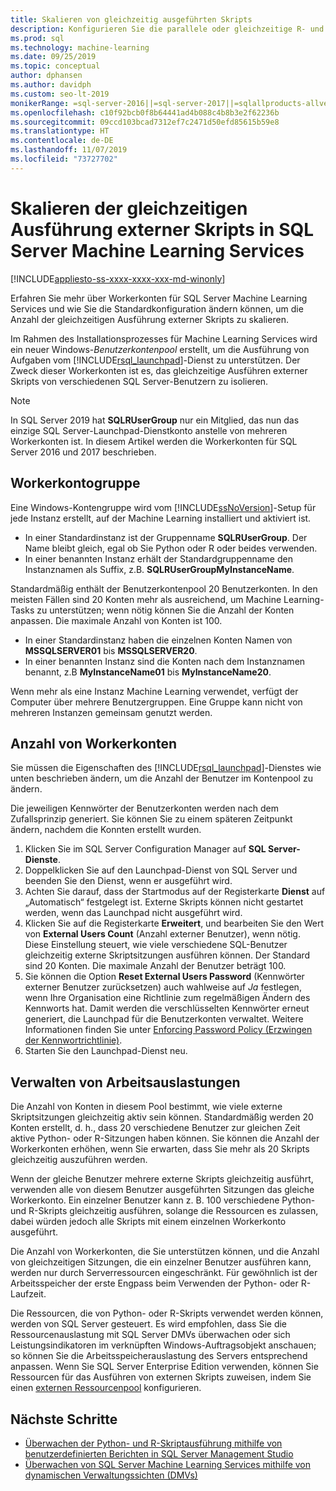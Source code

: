 ```yaml
---
title: Skalieren von gleichzeitig ausgeführten Skripts
description: Konfigurieren Sie die parallele oder gleichzeitige R- und Python-Skriptausführung in einem Benutzerkontenpool, um SQL Server Machine Learning Services zu skalieren.
ms.prod: sql
ms.technology: machine-learning
ms.date: 09/25/2019
ms.topic: conceptual
author: dphansen
ms.author: davidph
ms.custom: seo-lt-2019
monikerRange: =sql-server-2016||=sql-server-2017||=sqlallproducts-allversions
ms.openlocfilehash: c10f92bcb0f8b64441ad4b088c4b8b3e2f62236b
ms.sourcegitcommit: 09ccd103bcad7312ef7c2471d50efd85615b59e8
ms.translationtype: HT
ms.contentlocale: de-DE
ms.lasthandoff: 11/07/2019
ms.locfileid: "73727702"
---
```

# <a name="scale-concurrent-execution-of-external-scripts-in-sql-server-machine-learning-services"></a>Skalieren der gleichzeitigen Ausführung externer Skripts in SQL Server Machine Learning Services
[!INCLUDE[appliesto-ss-xxxx-xxxx-xxx-md-winonly](../../includes/appliesto-ss-xxxx-xxxx-xxx-md-winonly.md)]

Erfahren Sie mehr über Workerkonten für SQL Server Machine Learning Services und wie Sie die Standardkonfiguration ändern können, um die Anzahl der gleichzeitigen Ausführung externer Skripts zu skalieren.

Im Rahmen des Installationsprozesses für Machine Learning Services wird ein neuer Windows-*Benutzerkontenpool* erstellt, um die Ausführung von Aufgaben vom [!INCLUDE[rsql_launchpad](../../includes/rsql-launchpad-md.md)]-Dienst zu unterstützen. Der Zweck dieser Workerkonten ist es, das gleichzeitige Ausführen externer Skripts von verschiedenen SQL Server-Benutzern zu isolieren.

> [!Note]
> In SQL Server 2019 hat **SQLRUserGroup** nur ein Mitglied, das nun das einzige SQL Server-Launchpad-Dienstkonto anstelle von mehreren Workerkonten ist. In diesem Artikel werden die Workerkonten für SQL Server 2016 und 2017 beschrieben.

## <a name="worker-account-group"></a>Workerkontogruppe

Eine Windows-Kontengruppe wird vom [!INCLUDE[ssNoVersion](../../includes/ssnoversion-md.md)]-Setup für jede Instanz erstellt, auf der Machine Learning installiert und aktiviert ist.

- In einer Standardinstanz ist der Gruppenname **SQLRUserGroup**. Der Name bleibt gleich, egal ob Sie Python oder R oder beides verwenden.
- In einer benannten Instanz erhält der Standardgruppenname den Instanznamen als Suffix, z.B. **SQLRUserGroupMyInstanceName**.

Standardmäßig enthält der Benutzerkontenpool 20 Benutzerkonten. In den meisten Fällen sind 20 Konten mehr als ausreichend, um Machine Learning-Tasks zu unterstützen; wenn nötig können Sie die Anzahl der Konten anpassen. Die maximale Anzahl von Konten ist 100.

- In einer Standardinstanz haben die einzelnen Konten Namen von **MSSQLSERVER01** bis **MSSQLSERVER20**.
- In einer benannten Instanz sind die Konten nach dem Instanznamen benannt, z.B **MyInstanceName01** bis **MyInstanceName20**.

Wenn mehr als eine Instanz Machine Learning verwendet, verfügt der Computer über mehrere Benutzergruppen. Eine Gruppe kann nicht von mehreren Instanzen gemeinsam genutzt werden.

<a name = "HowToChangeGroup"> </a>

## <a name="number-of-worker-accounts"></a>Anzahl von Workerkonten

Sie müssen die Eigenschaften des [!INCLUDE[rsql_launchpad](../../includes/rsql-launchpad-md.md)]-Dienstes wie unten beschrieben ändern, um die Anzahl der Benutzer im Kontenpool zu ändern.

Die jeweiligen Kennwörter der Benutzerkonten werden nach dem Zufallsprinzip generiert. Sie können Sie zu einem späteren Zeitpunkt ändern, nachdem die Konnten erstellt wurden.

1. Klicken Sie im SQL Server Configuration Manager auf **SQL Server-Dienste**.
2. Doppelklicken Sie auf den Launchpad-Dienst von SQL Server und beenden Sie den Dienst, wenn er ausgeführt wird.
3.  Achten Sie darauf, dass der Startmodus auf der Registerkarte **Dienst** auf „Automatisch“ festgelegt ist. Externe Skripts können nicht gestartet werden, wenn das Launchpad nicht ausgeführt wird.
4.  Klicken Sie auf die Registerkarte **Erweitert**, und bearbeiten Sie den Wert von **External Users Count** (Anzahl externer Benutzer), wenn nötig. Diese Einstellung steuert, wie viele verschiedene SQL-Benutzer gleichzeitig externe Skriptsitzungen ausführen können. Der Standard sind 20 Konten. Die maximale Anzahl der Benutzer beträgt 100.
5. Sie können die Option **Reset External Users Password** (Kennwörter externer Benutzer zurücksetzen) auch wahlweise auf _Ja_ festlegen, wenn Ihre Organisation eine Richtlinie zum regelmäßigen Ändern des Kennworts hat. Damit werden die verschlüsselten Kennwörter erneut generiert, die Launchpad für die Benutzerkonten verwaltet. Weitere Informationen finden Sie unter [Enforcing Password Policy (Erzwingen der Kennwortrichtlinie)](../security/sql-server-launchpad-service-account.md#bkmk_EnforcePolicy).
6.  Starten Sie den Launchpad-Dienst neu.

## <a name="managing-workloads"></a>Verwalten von Arbeitsauslastungen

Die Anzahl von Konten in diesem Pool bestimmt, wie viele externe Skriptsitzungen gleichzeitig aktiv sein können.  Standardmäßig werden 20 Konten erstellt, d. h., dass 20 verschiedene Benutzer zur gleichen Zeit aktive Python- oder R-Sitzungen haben können. Sie können die Anzahl der Workerkonten erhöhen, wenn Sie erwarten, dass Sie mehr als 20 Skripts gleichzeitig auszuführen werden.

Wenn der gleiche Benutzer mehrere externe Skripts gleichzeitig ausführt, verwenden alle von diesem Benutzer ausgeführten Sitzungen das gleiche Workerkonto. Ein einzelner Benutzer kann z. B. 100 verschiedene Python- und R-Skripts gleichzeitig ausführen, solange die Ressourcen es zulassen, dabei würden jedoch alle Skripts mit einem einzelnen Workerkonto ausgeführt.

Die Anzahl von Workerkonten, die Sie unterstützen können, und die Anzahl von gleichzeitigen Sitzungen, die ein einzelner Benutzer ausführen kann, werden nur durch Serverressourcen eingeschränkt. Für gewöhnlich ist der Arbeitsspeicher der erste Engpass beim Verwenden der Python- oder R-Laufzeit.

Die Ressourcen, die von Python- oder R-Skripts verwendet werden können, werden von SQL Server gesteuert. Es wird empfohlen, dass Sie die Ressourcenauslastung mit SQL Server DMVs überwachen oder sich Leistungsindikatoren im verknüpften Windows-Auftragsobjekt anschauen; so können Sie die Arbeitsspeicherauslastung des Servers entsprechend anpassen. Wenn Sie SQL Server Enterprise Edition verwenden, können Sie Ressourcen für das Ausführen von externen Skripts zuweisen, indem Sie einen [externen Ressourcenpool](how-to-create-a-resource-pool.md) konfigurieren.

## <a name="next-steps"></a>Nächste Schritte

- [Überwachen der Python- und R-Skriptausführung mithilfe von benutzerdefinierten Berichten in SQL Server Management Studio](../../advanced-analytics/administration/monitor-sql-server-machine-learning-services-using-custom-reports-management-studio.md)
- [Überwachen von SQL Server Machine Learning Services mithilfe von dynamischen Verwaltungssichten (DMVs)](../../advanced-analytics/administration/monitor-sql-server-machine-learning-services-using-dynamic-management-views.md)